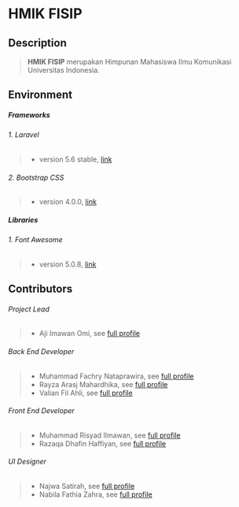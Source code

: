 # HMIK FISIP

## Description 
> **HMIK FISIP** merupakan Himpunan Mahasiswa Ilmu Komunikasi Universitas Indonesia. 

## Environment 

##### Frameworks 
###### 1. Laravel 
> - version 5.6 stable, [link](https://laravel.com/ "Laravel - The PHP Framework For Web Artisans")
###### 2. Bootstrap CSS 
> - version 4.0.0, [link](http://getbootstrap.com/ "Bootstrap - The most popular HTML, CSS, and JS library in the world.")

##### Libraries 
###### 1. Font Awesome 
> - version 5.0.8, [link](https://fontawesome.com/ "Icons - Font Awesome")

## Contributors 
###### Project Lead 
> - Aji Imawan Omi, see [full profile](https://www.linkedin.com/in/ajiimawanomi/ "see Aji on LinkedIn")
###### Back End Developer 
> - Muhammad Fachry Nataprawira, see [full profile](https://www.linkedin.com/in/keinata/ "see Fachry on LinkedIn")
> - Rayza Arasj Mahardhika, see [full profile](https://www.linkedin.com/in/rayzaarasj/ "see Rayza on LinkedIn")
> - Valian Fil Ahli, see [full profile](https://www.linkedin.com/in/valianfilahli/ "see Valian on LinkedIn")
###### Front End Developer 
> - Muhammad Risyad Ilmawan, see [full profile](https://www.linkedin.com/in/risyadilmawan/ "see Risyad on LinkedIn")
> - Razaqa Dhafin Haffiyan, see [full profile](https://www.linkedin.com/in/razaqa-dhafin-haffiyan/ "see Dhafin on LinkedIn")
###### UI Designer 
> - Najwa Satirah, see [full profile](https://www.linkedin.com/in/najwa-satirah/ "see Najwa on LinkedIn")
> - Nabila Fathia Zahra, see [full profile](https://www.linkedin.com/in/nabila-fathia-zahra-b3623114b/ "see Nabila on LinkedIn")
